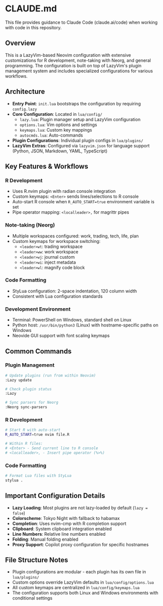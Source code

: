 # CLAUDE.md

This file provides guidance to Claude Code (claude.ai/code) when working with code in this repository.

## Overview

This is a LazyVim-based Neovim configuration with extensive customizations for R development, note-taking with Neorg, and general programming. The configuration is built on top of LazyVim's plugin management system and includes specialized configurations for various workflows.

## Architecture

- **Entry Point**: `init.lua` bootstraps the configuration by requiring `config.lazy`
- **Core Configuration**: Located in `lua/config/`
  - `lazy.lua`: Plugin manager setup and LazyVim configuration
  - `options.lua`: Vim options and settings
  - `keymaps.lua`: Custom key mappings
  - `autocmds.lua`: Auto-commands
- **Plugin Configurations**: Individual plugin configs in `lua/plugins/`
- **LazyVim Extras**: Configured via `lazyvim.json` for language support (Python, JSON, Markdown, YAML, TypeScript)

## Key Features & Workflows

### R Development
- Uses R.nvim plugin with radian console integration
- Custom keymaps: `<Enter>` sends lines/selections to R console
- Auto-start R console when `R_AUTO_START=true` environment variable is set
- Pipe operator mapping: `<localleader>,` for magrittr pipes

### Note-taking (Neorg)
- Multiple workspaces configured: work, trading, tech, life, plan
- Custom keymaps for workspace switching:
  - `<leader>wt`: trading workspace
  - `<leader>ww`: work workspace
  - `<leader>wj`: journal custom
  - `<leader>wi`: inject metadata
  - `<leader>wl`: magnify code block

### Code Formatting
- StyLua configuration: 2-space indentation, 120 column width
- Consistent with Lua configuration standards

### Development Environment
- Terminal: PowerShell on Windows, standard shell on Linux
- Python host: `/usr/bin/python3` (Linux) with hostname-specific paths on Windows
- Neovide GUI support with font scaling keymaps

## Common Commands

### Plugin Management
```bash
# Update plugins (run from within Neovim)
:Lazy update

# Check plugin status
:Lazy

# Sync parsers for Neorg
:Neorg sync-parsers
```

### R Development
```bash
# Start R with auto-start
R_AUTO_START=true nvim file.R

# Within R files:
# <Enter> - Send current line to R console
# <localleader>, - Insert pipe operator (%>%)
```

### Code Formatting
```bash
# Format Lua files with StyLua
stylua .
```

## Important Configuration Details

- **Lazy Loading**: Most plugins are not lazy-loaded by default (`lazy = false`)
- **Colorscheme**: Tokyo Night with fallback to habamax
- **Completion**: Uses nvim-cmp with R completion support
- **Clipboard**: System clipboard integration enabled
- **Line Numbers**: Relative line numbers enabled
- **Folding**: Manual folding enabled
- **Proxy Support**: Copilot proxy configuration for specific hostnames

## File Structure Notes

- Plugin configurations are modular - each plugin has its own file in `lua/plugins/`
- Custom options override LazyVim defaults in `lua/config/options.lua`
- All custom keymaps are centralized in `lua/config/keymaps.lua`
- The configuration supports both Linux and Windows environments with conditional settings